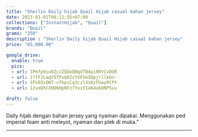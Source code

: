 ```yaml
---
title: "Sherlin Daily hijab Quail Hijab casual bahan jersey"
date: 2023-01-01T06:11:55+07:00
collections: ["InstantHijab", "Quail"]
brands: "Quail"
grams: "250"
description : "Sherlin Daily hijab Quail Hijab casual bahan jersey"
price: "65,000.00"

google_drive:
  enable: true
  pics:
  - url: 1Pmfp9io0Zcz2QQaQNqVTB4pi0RYCx0UR
  - url: 17fFJLaqV5TPuQ8ZcYVFhoSDpjrllkUn-
  - url: 1Ps03sOW7-vfbpiCq3czl3sKzFUay9CPt
  - url: 12veQhCXHD6HpNFz7YuiFIaK4ubORPSvu

draft: false
---
```


Daily hijab dengan bahan jersey yang nyaman dipakai. Menggunakan ped imperial foam anti meleyot, nyaman dan plek di muka."

-----------      
   
